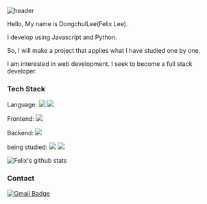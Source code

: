 ![header](https://capsule-render.vercel.app/api?type=waving&&color=auto&text=%20FELIX%20%20&height=200&fontSize=100)

Hello, My name is DongchulLee(Felix Lee).

I develop using Javascript and Python.

So, I will make a project that applies what I have studied one by one.

I am interested in web development. I seek to become a full stack developer.

### Tech Stack
Language:
<img src="https://img.shields.io/badge/JavaScript-F7DF1E?style=flat&logo=JavaScript&logoColor=black"/></a>
<img src="https://img.shields.io/badge/Python-3776AB?style=flat&logo=Python&logoColor=white"/></a>

Frontend:
<img src="https://img.shields.io/badge/Vue.js-4FC08D?style=flat&logo=Vue.js&logoColor=white"/></a>

Backend:
<img src="https://img.shields.io/badge/Node.js-339933?style=flat&logo=Node.js&logoColor=white"/></a>

being studied:
<img src="https://img.shields.io/badge/HTML5-E34F26?style=flat&logo=HTML5&logoColor=white"/></a>
<img src="https://img.shields.io/badge/CSS3-1572B6?style=flat&logo=CSS3&logoColor=white"/></a>


![Felix's github stats](https://github-readme-stats.vercel.app/api?username=Felix0708&show_icons=true)

### Contact
[![Gmail Badge](https://img.shields.io/badge/Gmail-d14836?style=flat-square&logo=Gmail&logoColor=white&link=mailto:chuls0708@gmail.com)](mailto:chuls0708n@gmail.com)
